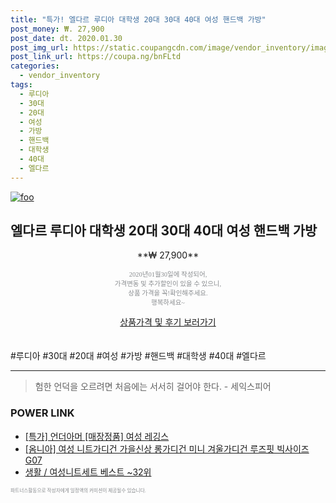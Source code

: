 ```yaml
--- 
title: "특가! 엘다르 루디아 대학생 20대 30대 40대 여성 핸드백 가방" 
post_money: ₩. 27,900 
post_date: dt. 2020.01.30 
post_img_url: https://static.coupangcdn.com/image/vendor_inventory/images/2018/05/17/5/7/0466a523-470e-4ae8-9df5-ae9b752b8b7d.jpg 
post_link_url: https://coupa.ng/bnFLtd 
categories: 
  - vendor_inventory 
tags: 
  - 루디아 
  - 30대 
  - 20대 
  - 여성 
  - 가방 
  - 핸드백 
  - 대학생 
  - 40대 
  - 엘다르 
--- 
```

[![foo](https://static.coupangcdn.com/image/vendor_inventory/images/2018/05/17/5/7/0466a523-470e-4ae8-9df5-ae9b752b8b7d.jpg)](https://coupa.ng/bnFLtd) 

## 엘다르 루디아 대학생 20대 30대 40대 여성 핸드백 가방 
<p style="text-align: center;">**₩ 27,900**</p> 
<p style="text-align: center;"><span style="color: #898c8f; font-family: Georgia,Times,serif; font-size: 0.75em;">2020년01월30일에 작성되어, <br>가격변동 및 추가할인이 있을 수 있으니,<br> 상품 가격을 꼭!확인해주세요.<br>행복하세요~</span> 
</p>	 
<div markdown="0" style="text-align: center;"><a href="https://coupa.ng/bnFLtd" class="btn btn--success">상품가격 및 후기 보러가기</a></div> 
<br><br> 
  #루디아 #30대 #20대 #여성 #가방 #핸드백 #대학생 #40대 #엘다르 
<hr> 

> 험한 언덕을 오르려면 처음에는 서서히 걸어야 한다. - 세익스피어 


### POWER LINK

* <a href="https://blog.naver.com/santokki14/221789243925" target="_blank">[특가] 언더아머 [매장정품] 여성 레깅스</a>
* <a href="https://blog.naver.com/fasyy4321/221780458497" target="_blank">[옴니아] 여성 니트가디건 가을신상 롱가디건 미니 겨울가디건 루즈핏 빅사이즈G07</a>
* <a href="https://blog.naver.com/santokki14/221778331086" target="_blank">생활 / 여성니트세트 베스트 ~32위</a>

<span style="color: #898c8f; font-family: Georgia,Times,serif; font-size: 0.55em;">파트너스활동으로 작성자에게 일정액의 커미션이 제공될수 있습니다.</span> 
